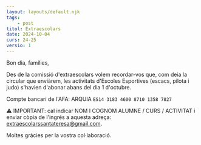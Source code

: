 ```yaml
---
layout: layouts/default.njk
tags: 
    - post
titol: Extraescolars
date: 2024-10-04
curs: 24-25
versio: 1
---
```


Bon dia, famílies,

Des de la comissió d'extraescolars volem recordar-vos que, com  deia la circular que enviàrem, les activitats d'Escoles Esportives (escacs, pilota i judo) s'havien d'abonar abans del dia 1 d'octubre.
 
Compte bancari de l'AFA: ARQUIA `ES14 3183 4600 8710 1358 7827` 

⚠ IMPORTANT: cal indicar NOM I COGNOM ALUMNE / CURS / ACTIVITAT i enviar còpia de l'ingrés a aquesta adreça: [extraescolarssantateresa@gmail.com](mailto:extraescolarssantateresa@gmail.com).

Moltes gràcies per la vostra col·laboració.